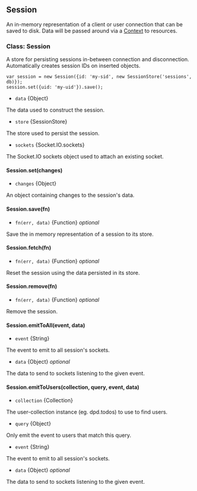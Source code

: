 <!--{
  title: 'Session',
  tags: ['session', 'sockets', 'authenticaiton', 'auth']
}-->

## Session

An in-memory representation of a client or user connection that can be saved to disk. Data will be passed around via a [Context](/docs/developing-modules/internal-api/context.md) to resources.

### Class: Session

A store for persisting sessions in-between connection and disconnection. Automatically creates session IDs on inserted objects.

    var session = new Session({id: 'my-sid', new SessionStore('sessions', db)});
    session.set({uid: 'my-uid'}).save();

    
* `data` {Object} 

The data used to construct the session.

* `store` {SessionStore} 

The store used to persist the session.

* `sockets` {Socket.IO.sockets} 

The Socket.IO sockets object used to attach an existing socket.

#### Session.set(changes) <!-- api -->

* `changes` {Object} 

An object containing changes to the session's data.

#### Session.save(fn) <!-- api -->

* `fn(err, data)` {Function} *optional*

Save the in memory representation of a session to its store.

#### Session.fetch(fn) <!-- api -->

* `fn(err, data)` {Function} *optional*

Reset the session using the data persisted in its store.

#### Session.remove(fn) <!-- api -->

* `fn(err, data)` {Function} *optional*

Remove the session.

#### Session.emitToAll(event, data) <!-- api -->

* `event` {String}

The event to emit to all session's sockets.

* `data` {Object} *optional*

The data to send to sockets listening to the given event.

#### Session.emitToUsers(collection, query, event, data) <!-- api -->

* `collection` {Collection}

The user-collection instance (eg. dpd.todos) to use to find users.

* `query` {Object}

Only emit the event to users that match this query.

* `event` {String}

The event to emit to all session's sockets.

* `data` {Object} *optional*

The data to send to sockets listening to the given event.